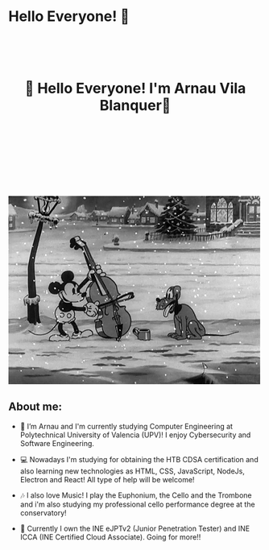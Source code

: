 # Hello Everyone! 👋
<br><br><br> 
<h1 align="center">
	<p>👋 Hello Everyone! I'm Arnau Vila Blanquer👋</p>
	<br><br>
</h1>
<br><br>

![screen-gif](./gif.gif)

## About me:

- 🔭 I’m Arnau and I'm currently studying Computer Engineering at Polytechnical University of Valencia (UPV)! I enjoy Cybersecurity and Software Engineering.

- 💻 Nowadays I'm studying for obtaining the HTB CDSA certification and also learning new technologies as HTML, CSS, JavaScript, NodeJs, Electron and React! All type of help will be welcome!

- 🎶 I also love Music! I play the Euphonium, the Cello and the Trombone and i'm also studying my professional cello performance degree at the conservatory!

- 📖 Currently I own the INE eJPTv2 (Junior Penetration Tester) and INE ICCA (INE Certified Cloud Associate). Going for more!!
